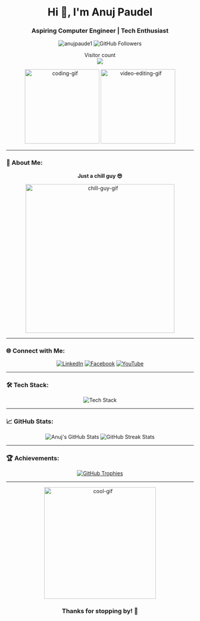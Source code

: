 <h1 align="center">Hi 👋, I'm Anuj Paudel</h1>
<h3 align="center">Aspiring Computer Engineer | Tech Enthusiast</h3>

<p align="center"> 
  <img src="https://komarev.com/ghpvc/?username=anujpaude1&label=Profile%20views&color=0e75b6&style=flat" alt="anujpaude1" /> 
  <img src="https://img.shields.io/github/followers/anujpaude1?style=social" alt="GitHub Followers">
</p>
<p align="center"> 
  Visitor count<br>
  <img src="https://profile-counter.glitch.me/anuj-paude1/count.svg" />
</p>

<div align="center">
  <img src="https://media0.giphy.com/media/v1.Y2lkPTc5MGI3NjExOGxseG4xbmI1bDltOHpneGlwc2pzaTd3cGlubWZyM2xqOXFqMHJ5aSZlcD12MV9pbnRlcm5hbF9naWZfYnlfaWQmY3Q9Zw/78XCFBGOlS6keY1Bil/giphy.webp" height="200" alt="coding-gif" />
  <img src="https://media1.giphy.com/media/v1.Y2lkPTc5MGI3NjExam5uYWJqODN3ZWxhbmNkZjh5emgxM2xyOHQwdWtzMnd5dnU2cDE0ZCZlcD12MV9pbnRlcm5hbF9naWZfYnlfaWQmY3Q9Zw/Lopx9eUi34rbq/giphy.webp" height="200" alt="video-editing-gif" />
</div>

---

### 🚀 About Me:
<div align="center">
  <p><b>Just a chill guy 😎 </b></p>
  <img src="https://media3.giphy.com/media/v1.Y2lkPTc5MGI3NjExajFrcGt0NHpmbmd1NWF5M3F4dzd6c2FvaHJrMTF3MWJyeXE3d2ZtbCZlcD12MV9pbnRlcm5hbF9naWZfYnlfaWQmY3Q9Zw/qJzZ4APiDZQuJDY7vh/giphy.webp" width="400" alt="chill-guy-gif" />
</div>


---

### 🌐 Connect with Me:
<p align="center">
  <a href="https://linkedin.com/in/anuj--paudel" target="_blank"><img src="https://img.shields.io/badge/LinkedIn-0077B5?style=for-the-badge&logo=linkedin&logoColor=white" alt="LinkedIn" /></a>
  <a href="https://fb.com/anujpaudel.69" target="_blank"><img src="https://img.shields.io/badge/Facebook-1877F2?style=for-the-badge&logo=facebook&logoColor=white" alt="Facebook" /></a>
  <a href="https://www.youtube.com/@dimension_study" target="_blank"><img src="https://img.shields.io/badge/YouTube-FF0000?style=for-the-badge&logo=youtube&logoColor=white" alt="YouTube" /></a>
</p>

---

### 🛠️ Tech Stack:
<p align="center">
  <img src="https://skillicons.dev/icons?i=c,python,django,flask,fastapi,js,typescript,nodejs,react,nextjs,vue,svelte,angular,tailwind,bootstrap,express,mysql,mongodb,postgres,redis,graphql,selenium,prisma,figma,photoshop,illustrator,canva,ae,premiere,blender,unity" alt="Tech Stack" />
</p>

---

### 📈 GitHub Stats:
<div align="center">
  <img src="https://github-readme-stats.vercel.app/api?username=anujpaude1&show_icons=true&theme=radical" alt="Anuj's GitHub Stats" />
  <img src="https://github-readme-streak-stats.herokuapp.com/?user=anujpaude1&theme=radical" alt="GitHub Streak Stats" />
</div>

---

### 🏆 Achievements:
<p align="center">
  <a href="https://github.com/ryo-ma/github-profile-trophy">
    <img src="https://github-profile-trophy.vercel.app/?username=anujpaude1&theme=gruvbox&no-frame=true&margin-w=15&margin-h=15" alt="GitHub Trophies" />
  </a>
</p>

---

<div align="center">
  <img src="https://media.giphy.com/media/l2JehQ2GitHGdVG9y/giphy.gif" width="300" alt="cool-gif" />
  <h3>Thanks for stopping by! 🚀</h3>
</div>
